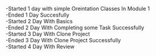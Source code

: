 -Started 1 day with simple Oreintation Classes In Module 1 <br/>
-Ended 1 Day Succesfully <br/>
-Started 2 Day With Basics <br/>
-Ended 2 Day With Completing some Task Successfully <br/>
-Started 3 Day With Clone Project <br/>
-Ended 3 Day With Clone Project Successfully <br/>
-Started 4 Day With Review <br/>
